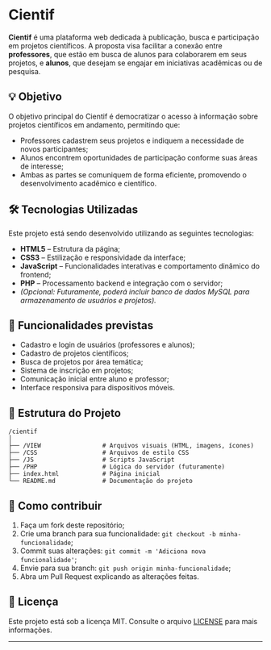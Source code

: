 
# Cientif

**Cientif** é uma plataforma web dedicada à publicação, busca e participação em projetos científicos. A proposta visa facilitar a conexão entre **professores**, que estão em busca de alunos para colaborarem em seus projetos, e **alunos**, que desejam se engajar em iniciativas acadêmicas ou de pesquisa.

## 💡 Objetivo

O objetivo principal do Cientif é democratizar o acesso à informação sobre projetos científicos em andamento, permitindo que:

* Professores cadastrem seus projetos e indiquem a necessidade de novos participantes;
* Alunos encontrem oportunidades de participação conforme suas áreas de interesse;
* Ambas as partes se comuniquem de forma eficiente, promovendo o desenvolvimento acadêmico e científico.

## 🛠️ Tecnologias Utilizadas

Este projeto está sendo desenvolvido utilizando as seguintes tecnologias:

* **HTML5** – Estrutura da página;
* **CSS3** – Estilização e responsividade da interface;
* **JavaScript** – Funcionalidades interativas e comportamento dinâmico do frontend;
* **PHP** – Processamento backend e integração com o servidor;
* *(Opcional: Futuramente, poderá incluir banco de dados MySQL para armazenamento de usuários e projetos).*

## 📌 Funcionalidades previstas

* Cadastro e login de usuários (professores e alunos);
* Cadastro de projetos científicos;
* Busca de projetos por área temática;
* Sistema de inscrição em projetos;
* Comunicação inicial entre aluno e professor;
* Interface responsiva para dispositivos móveis.

## 📂 Estrutura do Projeto

```
/cientif
│
├── /VIEW                 # Arquivos visuais (HTML, imagens, ícones)
├── /CSS                  # Arquivos de estilo CSS
├── /JS                   # Scripts JavaScript
├── /PHP                  # Lógica do servidor (futuramente)
├── index.html            # Página inicial
└── README.md             # Documentação do projeto
```

## 🚀 Como contribuir

1. Faça um fork deste repositório;
2. Crie uma branch para sua funcionalidade: `git checkout -b minha-funcionalidade`;
3. Commit suas alterações: `git commit -m 'Adiciona nova funcionalidade'`;
4. Envie para sua branch: `git push origin minha-funcionalidade`;
5. Abra um Pull Request explicando as alterações feitas.

## 📄 Licença

Este projeto está sob a licença MIT. Consulte o arquivo [LICENSE](LICENSE) para mais informações.

---

